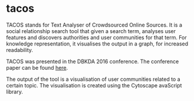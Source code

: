 # tacos

TACOS stands for Text Analyser of Crowdsourced Online Sources. It is a social relationship search tool that given a search term, analyses user features and discovers authorities and user communities for that term. For knowledge representation, it visualises the output in a graph, for increased readability.

TACOS was presented in the DBKDA 2016 conference. The conference paper can be found [here](https://github.com/ioannismarkou/tacos/blob/master/TACOS.pdf).

The output of the tool is a visualisation of user communities related to a certain topic. The visualisation is created using the Cytoscape avaScript library.
